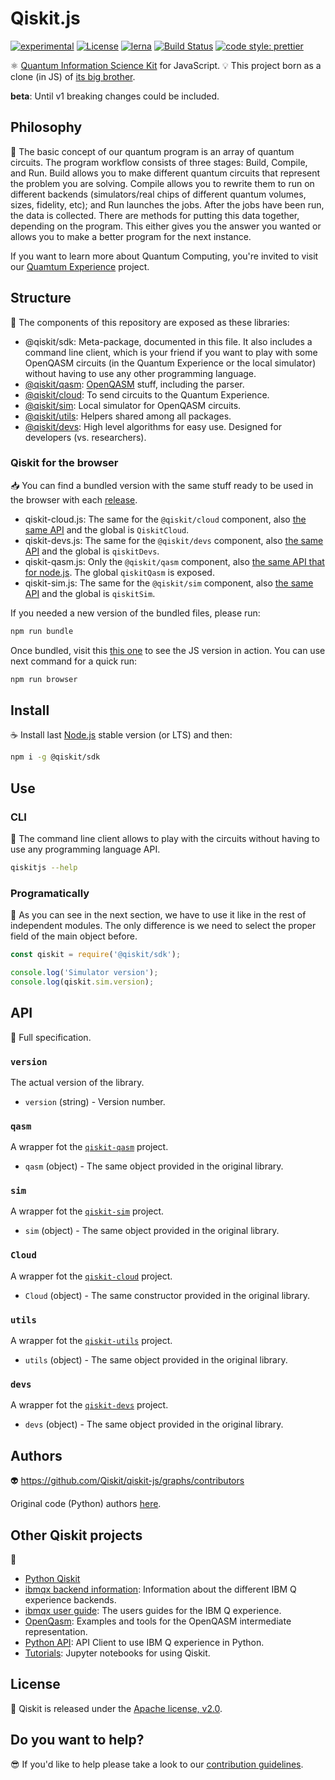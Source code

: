 # Qiskit.js

[![experimental](http://badges.github.io/stability-badges/dist/experimental.svg)](http://github.com/badges/stability-badges)
[![License](https://img.shields.io/badge/License-Apache%202.0-blue.svg)](https://opensource.org/licenses/Apache-2.0)
[![lerna](https://img.shields.io/badge/maintained%20with-lerna-cc00ff.svg)](https://lernajs.io/)
[![Build Status](https://travis-ci.org/Qiskit/qiskit-js.svg?branch=master)](https://travis-ci.org/Qiskit/qiskit-js)
[![code style: prettier](https://img.shields.io/badge/code_style-prettier-ff69b4.svg?style=flat-square)](https://github.com/prettier/prettier)

:atom_symbol: [Quantum Information Science Kit](https://developer.ibm.com/open/openprojects/qiskit) for JavaScript. :bulb: This project born as a clone (in JS) of [its big brother](https://github.com/Qiskit/qiskit-sdk-py).

**beta**: Until v1 breaking changes could be included.

## Philosophy

:orange_book: The basic concept of our quantum program is an array of quantum circuits. The program workflow consists of three stages: Build, Compile, and Run. Build allows you to make different quantum circuits that represent the problem you are solving. Compile allows you to rewrite them to run on different backends (simulators/real chips of different quantum volumes, sizes, fidelity, etc); and Run launches the jobs. After the jobs have been run, the data is collected. There are methods for putting this data together, depending on the program. This either gives you the answer you wanted or allows you to make a better program for the next instance.

If you want to learn more about Quantum Computing, you're invited to visit our [Quamtum Experience](https://quantumexperience.ng.bluemix.net) project.

## Structure

:handbag: The components of this repository are exposed as these libraries:

* @qiskit/sdk: Meta-package, documented in this file. It also includes a command line client, which is your friend if you want to play with some OpenQASM circuits (in the Quantum Experience or the local simulator) without having to use any other programming language.
* [@qiskit/qasm](./packages/qiskit-qasm): [OpenQASM](https://github.com/IBM/qiskit-openqasm) stuff, including the parser.
* [@qiskit/cloud](./packages/qiskit-cloud): To send circuits to the Quantum Experience.
* [@qiskit/sim](./packages/qiskit-sim): Local simulator for OpenQASM circuits.
* [@qiskit/utils](./packages/qiskit-utils): Helpers shared among all packages.
* [@qiskit/devs](./packages/qiskit-devs): High level algorithms for easy use. Designed for developers (vs. researchers).

### Qiskit for the browser

:inbox_tray: You can find a bundled version with the same stuff ready to be used in the browser with each [release](https://github.com/Qiskit/qiskit-js/releases).

* qiskit-cloud.js: The same for the `@qiskit/cloud` component, also [the same API](../packages/qiskit-cloud/README.md) and the global is `QiskitCloud`.
* qiskit-devs.js: The same for the `@qiskit/devs` component, also [the same API](../packages/qiskit-devs/README.md) and the global is `qiskitDevs`.
* qiskit-qasm.js: Only the `@qiskit/qasm` component, also [the same API that for node.js](../packages/qiskit-qasm/README.md). The global `qiskitQasm` is exposed.
* qiskit-sim.js: The same for the `@qiskit/sim` component, also [the same API](../packages/qiskit-sim/README.md) and the global is `qiskitSim`.

If you needed a new version of the bundled files, please run:

```sh
npm run bundle
```

Once bundled, visit this [this one](./example.html) to see the JS version in action. You can use next command for a quick run:

```sh
npm run browser
```

## Install

:coffee: Install last [Node.js](https://nodejs.org/download) stable version (or LTS) and then:

```sh
npm i -g @qiskit/sdk
```

## Use

### CLI

:rocket: The command line client allows to play with the circuits without having to use any programming language API.

```sh
qiskitjs --help
```

### Programatically

:pencil: As you can see in the next section, we have to use it like in the rest of independent modules. The only difference is we need to select the proper field of the main object before.

```js
const qiskit = require('@qiskit/sdk');

console.log('Simulator version');
console.log(qiskit.sim.version);
```

## API

:eyes: Full specification.

### `version`

The actual version of the library.

* `version` (string) - Version number.

### `qasm`

A wrapper fot the [`qiskit-qasm`](./packages/qiskit-qasm) project.

* `qasm` (object) - The same object provided in the original library.

### `sim`

A wrapper fot the [`qiskit-sim`](./packages/qiskit-sim) project.

* `sim` (object) - The same object provided in the original library.

### `Cloud`

A wrapper fot the [`qiskit-cloud`](./packages/qiskit-cloud) project.

* `Cloud` (object) - The same constructor provided in the original library.

### `utils`

A wrapper fot the [`qiskit-utils`](./packages/qiskit-utils) project.

* `utils` (object) - The same object provided in the original library.

### `devs`

A wrapper fot the [`qiskit-devs`](./packages/qiskit-devs) project.

* `devs` (object) - The same object provided in the original library.

## Authors

:alien: https://github.com/Qiskit/qiskit-js/graphs/contributors

Original code (Python) authors [here](https://github.com/Qiskit/qiskit-sdk-py#authors-alphabetical).

## Other Qiskit projects

:school_satchel:

* [Python Qiskit](https://github.com/Qiskit/qiskit-sdk-py.git>)
* [ibmqx backend information](https://github.com/Qiskit/ibmqx-backend-information): Information about the different IBM Q experience backends.
* [ibmqx user guide](https://github.com/Qiskit/ibmqx-user-guides): The users guides for the IBM Q experience.
* [OpenQasm](https://github.com/Qiskit/openqasm): Examples and tools for the OpenQASM intermediate representation.
* [Python API](https://github.com/Qiskit/qiskit-api-py): API Client to use IBM Q experience in Python.
* [Tutorials](https://github.com/Qiskit/qiskit-tutorial): Jupyter notebooks for using Qiskit.

## License

:penguin: Qiskit is released under the [Apache license, v2.0](https://www.apache.org/licenses/LICENSE-2.0).

## Do you want to help?

:sunglasses: If you'd like to help please take a look to our [contribution guidelines](./CONTRIBUTING.md).
